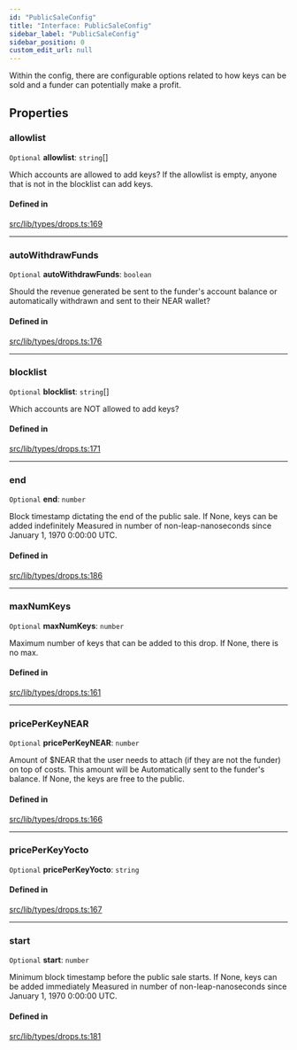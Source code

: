 ```yaml
---
id: "PublicSaleConfig"
title: "Interface: PublicSaleConfig"
sidebar_label: "PublicSaleConfig"
sidebar_position: 0
custom_edit_url: null
---
```


Within the config, there are configurable options related to how keys can be sold and a funder can potentially make a profit.

## Properties

### allowlist

 `Optional` **allowlist**: `string`[]

Which accounts are allowed to add keys? If the allowlist is empty, anyone that is not in the blocklist can add keys.

#### Defined in

[src/lib/types/drops.ts:169](https://github.com/keypom/keypom-js/blob/decaa9d1/src/lib/types/drops.ts#L169)

___

### autoWithdrawFunds

 `Optional` **autoWithdrawFunds**: `boolean`

Should the revenue generated be sent to the funder's account balance or
automatically withdrawn and sent to their NEAR wallet?

#### Defined in

[src/lib/types/drops.ts:176](https://github.com/keypom/keypom-js/blob/decaa9d1/src/lib/types/drops.ts#L176)

___

### blocklist

 `Optional` **blocklist**: `string`[]

Which accounts are NOT allowed to add keys?

#### Defined in

[src/lib/types/drops.ts:171](https://github.com/keypom/keypom-js/blob/decaa9d1/src/lib/types/drops.ts#L171)

___

### end

 `Optional` **end**: `number`

Block timestamp dictating the end of the public sale. If None, keys can be added indefinitely
Measured in number of non-leap-nanoseconds since January 1, 1970 0:00:00 UTC.

#### Defined in

[src/lib/types/drops.ts:186](https://github.com/keypom/keypom-js/blob/decaa9d1/src/lib/types/drops.ts#L186)

___

### maxNumKeys

 `Optional` **maxNumKeys**: `number`

Maximum number of keys that can be added to this drop. If None, there is no max.

#### Defined in

[src/lib/types/drops.ts:161](https://github.com/keypom/keypom-js/blob/decaa9d1/src/lib/types/drops.ts#L161)

___

### pricePerKeyNEAR

 `Optional` **pricePerKeyNEAR**: `number`

Amount of $NEAR that the user needs to attach (if they are not the funder) on top of costs. This amount will be
Automatically sent to the funder's balance. If None, the keys are free to the public.

#### Defined in

[src/lib/types/drops.ts:166](https://github.com/keypom/keypom-js/blob/decaa9d1/src/lib/types/drops.ts#L166)

___

### pricePerKeyYocto

 `Optional` **pricePerKeyYocto**: `string`

#### Defined in

[src/lib/types/drops.ts:167](https://github.com/keypom/keypom-js/blob/decaa9d1/src/lib/types/drops.ts#L167)

___

### start

 `Optional` **start**: `number`

Minimum block timestamp before the public sale starts. If None, keys can be added immediately
Measured in number of non-leap-nanoseconds since January 1, 1970 0:00:00 UTC.

#### Defined in

[src/lib/types/drops.ts:181](https://github.com/keypom/keypom-js/blob/decaa9d1/src/lib/types/drops.ts#L181)
